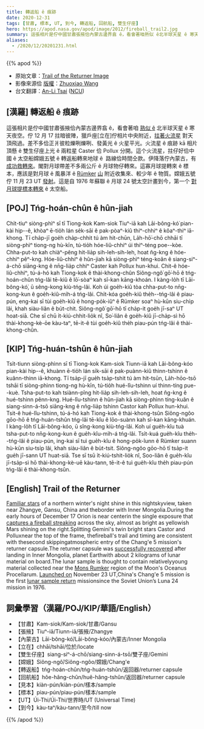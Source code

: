 ```yaml
---
title: 轉返船 ê 痕跡
date: 2020-12-31
tags: [甘肅, 標本, UT, 到今, 轉返船, 回航船, 雙生仔座]
hero: https://apod.nasa.gov/apod/image/2012/fireball_trail2.jpg
summary: 這張相片是佇中國甘肅張掖佮內蒙古邊界翕 ê，看會著咱熟似 ê北半球天星 ê 寒天夜空。
aliases:
  - /2020/12/20201231.html
---
```


{{% apod %}}

- 原始文章：[Trail of the Returner Image](https://apod.nasa.gov/apod/ap201231.html)
- 影像來源佮 [版權](https://apod.nasa.gov/apod/lib/about_apod.html#srapply)：[Zhuoxiao Wang](http://astro.tsinghua.edu.cn/index.php/people-students/45-wang-zhuoxiao)
- 台文翻譯：[An-Li Tsai](mailto:thianbun.taigi@gmail.com) ([NCU](https://www.astro.ncu.edu.tw))

## [漢羅] 轉返船 ê 痕跡

這張相片是佇中國甘肅張掖佮內蒙古邊界翕 ê，看會著咱 [熟似 ê](https://apod.nasa.gov/apod/ap191226.html) 北半球天星 ê 寒天夜空。佇 12 月 17 拄暗彼陣，獵戶座[立在]佇相片中央附近，[拄著火流星](https://twitter.com/mickeywzx) 對天頂飛過。差不多佮正爿彼粒爍咧爍咧、發黃光 ê 火星平光。火流星 ê 痕跡 kā 相片頂懸 ê 雙生仔座上光 ê 兩粒星 Caster 佮 Pollux 分開。這个火流星，拄仔好佮中國 ê 太空船嫦娥五號 ê 轉返船轉來地球 ê  路線佮時間仝款。伊降落佇內蒙古，有 [成功救轉來](https://www.youtube.com/watch?v=oErWOjnhvOw&feature=emb_logo)。閣對月球帶差不多兩公斤 ê 月球物仔轉來。這寡月球提轉來 ê 標本，應該是對月球 ê 風暴洋 ê [Rümker](https://apod.nasa.gov/apod/ap201205.html) [山](https://apod.nasa.gov/apod/ap201205.html) 附近收集來、較少年 ê 物質。嫦娥五號佇 11 月 23 UT [發射](https://apod.nasa.gov/apod/ap201127.html)。這是自 1976 年蘇聯 ê 月球 24 號太空計畫到今，第一个 [對月球提標本轉來](https://skyandtelescope.org/astronomy-news/change-5s-lunar-sample-arrives-on-earth/) ê 太空船。

## [POJ] Tńg-hoán-chûn ê hûn-jiah

Chi̍t-tiuⁿ siòng-phìⁿ sī tī Tiong-kok Kam-siok Tiuⁿ-iā kah Lāi-bông-kó͘ pian-kài hip--ê, khòaⁿ ē-tio̍h lán se̍k-sāi ê pak-pòaⁿ-kiû thiⁿ-chhiⁿ ê kôaⁿ-thiⁿ iā-khong. Tī cha̍p-jī goe̍h cha̍p-chhit tú àm hit-chūn, La̍h-hō͘-chō chhāi tī siòng-phìⁿ tiong-ng hù-kīn, tú-tio̍h hóe-liû-chhiⁿ úi thiⁿ-téng poe--kòe. Chha-put-to kah chiàⁿ-pêng hit-lia̍p sih-leh-sih-leh, hoat n̂g-kng ê hóe-chhiⁿ pêⁿ-kng. Hóe-liû-chhiⁿ ê hûn-jiah kā siòng-phìⁿ téng-koân ê siang-siⁿ-á-chō siāng-kng ê nn̄g-lia̍p chhiⁿ Caster kah Pollux hun-khui. Chit-ê hóe-liû-chhiⁿ, tú-á-hó kah Tiong-kok ê thài-khong-chûn Siông-ngô͘ gō͘-hō ê tńg-hoán-chûn tńg-lâi tē-kiû ê lō͘-sòaⁿ kah sî-kan kāng-khoán. I kàng-lo̍h tī Lāi-bông-kó͘, ū sêng-kong kiù-tńg-lâi. Koh úi goe̍h-kiû tòa chha-put-to nn̄g-kong-kun ê goe̍h-kiû-mi̍h-á tńg-lâi. Chi̍t-kóa goe̍h-kiû the̍h--tńg-lâi ê piau-pún, eng-kai sī tùi goe̍h-kiû ê hong-po̍k-iûⁿ ê Rümker soaⁿ hù-kūn siu-chi̍p lâi, khah siàu-liân ê bu̍t-chit. Siông-ngô͘ gō͘-hō tī cha̍p-it goe̍h jī-saⁿ UT hoat-siā. Che sī chū i̍t-kiú-chhit-lio̍k nî, So͘-liân ê goe̍h-kiû jī-cha̍p-sì hō thài-khong-kè-ōe kàu-taⁿ, tē-it-ê tùi goe̍h-kiû the̍h piau-pún tńg-lâi ê thài-khong-chûn.

## [KIP] Tńg-huán-tshûn ê hûn-jiah

Tsi̍t-tiunn siòng-phìnn sī tī Tiong-kok Kam-siok Tiunn-iā kah Lāi-bông-kóo pian-kài hip--ê, khuànn ē-tio̍h lán si̍k-sāi ê pak-puànn-kiû thinn-tshinn ê kuânn-thinn iā-khong. Tī tsa̍p-jī gue̍h tsa̍p-tshit tú àm hit-tsūn, La̍h-hōo-tsō tshāi tī siòng-phìnn tiong-ng hù-kīn, tú-tio̍h hué-lîu-tshinn uí thinn-tíng pue--kuè. Tsha-put-to kah tsiànn-pîng hit-lia̍p sih-leh-sih-leh, hoat n̂g-kng ê hué-tshinn pênn-kng. Hué-lîu-tshinn ê hûn-jiah kā siòng-phìnn tíng-kuân ê siang-sinn-á-tsō siāng-kng ê nn̄g-lia̍p tshinn Castor kah Pollux hun-khui. Tsit-ê hué-lîu-tshinn, tú-á-hó kah Tiong-kok ê thài-khong-tsûn Siông-ngôo gōo-hō ê tńg-huán-tshûn tńg-lâi tē-kîu ê lōo-suànn kah sî-kan kāng-khuán. I kàng-lo̍h tī Lāi-bông-kóo, ū sîng-kong kiù-tńg-lâi. Koh uí gue̍h-kîu tuà tsha-put-to nn̄g-kong-kun ê gue̍h-kîu-mi̍h-á tńg-lâi. Tsi̍t-kuá gue̍h-kîu the̍h--tńg-lâi ê piau-pún, ing-kai sī tuì gue̍h-kîu ê hong-po̍k-îunn ê Rümker suann hù-kūn siu-tsi̍p lâi, khah siàu-liân ê bu̍t-tsit. Siông-ngôo gōo-hō tī tsa̍p-it gue̍h jī-sann UT huat-siā. Tse sī tsū i̍t-kiú-tshit-lio̍k nî, Soo-liân ê gue̍h-kîu jī-tsa̍p-sì hō thài-khong-kè-uē kàu-tann, tē-it-ê tuì gue̍h-kîu the̍h piau-pún tńg-lâi ê thài-khong-tsûn.

## [English] Trail of the Returner  

[Familiar stars](https://apod.nasa.gov/apod/ap191226.html) of a northern winter's night shine in this nightskyview, taken near Zhangye, Gansu, China and theborder with Inner Mongolia.During the early hours of December 17 Orion is near centerin the single exposure that [captures a fireball streaking](https://twitter.com/mickeywzx) across the sky, almost as bright as yellowish Mars shining on the right.Splitting Gemini's twin bright stars Castor and Polluxnear the top of the frame, thefireball's trail and timing are consistent with thesecond skippingatmospheric entry of the Chang'e 5 mission's returner capsule.The returner capsule was [successfully recovered](https://www.youtube.com/watch?v=oErWOjnhvOw&feature=emb_logo) after landing in Inner Mongolia, planet Earthwith about 2 kilograms of lunar material on board.The lunar sample is thought to contain relativelyyoung material collected near the [Mons Rumker](https://apod.nasa.gov/apod/ap201205.html) region of the Moon's Oceanus Procellarum. [Launched on](https://apod.nasa.gov/apod/ap201127.html) November 23 UT,China's Chang'e 5 mission is the first [lunar sample return](https://skyandtelescope.org/astronomy-news/change-5s-lunar-sample-arrives-on-earth/) missionsince the Soviet Union’s Luna 24 mission in 1976.

## 詞彙學習（漢羅/POJ/KIP/華語/English）

- 【甘肅】Kam-siok/Kam-siok/甘肅/Gansu
- 【張掖】Tiuⁿ-iā/Tiunn-iā/張掖/Zhangye
- 【內蒙古】Lāi-bông-kó͘/Lāi-bông-kóo/內蒙古/Inner Mongolia
- 【立在】chhāi/tshāi/位於/locate
- 【雙生仔座】siang-siⁿ-á-chō/siang-sinn-á-tsō/雙子座/Gemini
- 【嫦娥】Siông-ngô͘/Siông-ngôo/嫦娥/Chang'e
- 【轉返船】tńg-hoán-chûn/tńg-huán-tshûn/返回器/returner capsule
- 【回航船】hôe-hâng-chûn/huê-hâng-tshûn/返回器/returner capsule
- 【見本】kiàn-pún/kiàn-pún/樣本/sample
- 【標本】piau-pún/piau-pún/樣本/sample
- 【UT】Úi-Thi/Úi-Thi/世界時/UT (Universal Time)
- 【到今】kàu-taⁿ/kàu-tann/至今/till now

{{% /apod %}}

